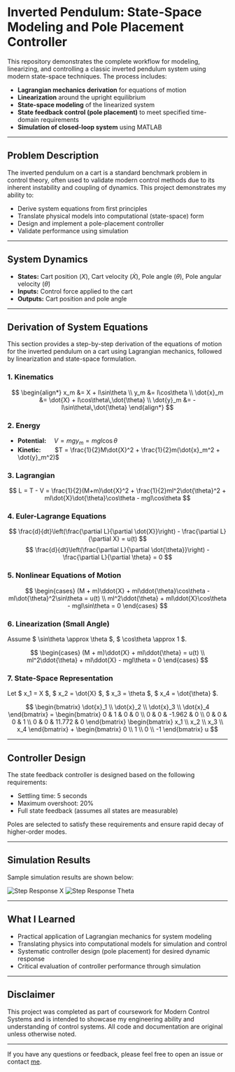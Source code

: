 # Inverted Pendulum: State-Space Modeling and Pole Placement Controller

This repository demonstrates the complete workflow for modeling, linearizing, and controlling a classic inverted pendulum system using modern state-space techniques. The process includes:

- **Lagrangian mechanics derivation** for equations of motion
- **Linearization** around the upright equilibrium
- **State-space modeling** of the linearized system
- **State feedback control (pole placement)** to meet specified time-domain requirements
- **Simulation of closed-loop system** using MATLAB

---

## Problem Description

The inverted pendulum on a cart is a standard benchmark problem in control theory, often used to validate modern control methods due to its inherent instability and coupling of dynamics. This project demonstrates my ability to:

- Derive system equations from first principles
- Translate physical models into computational (state-space) form
- Design and implement a pole-placement controller
- Validate performance using simulation

---

## System Dynamics

- **States:** Cart position ($X$), Cart velocity ($\dot{X}$), Pole angle ($\theta$), Pole angular velocity ($\dot{\theta}$)
- **Inputs:** Control force applied to the cart
- **Outputs:** Cart position and pole angle

---

## Derivation of System Equations

This section provides a step-by-step derivation of the equations of motion for the inverted pendulum on a cart using Lagrangian mechanics, followed by linearization and state-space formulation.

### 1. Kinematics

$$
    \begin{align*}
        x_m &= X + l\sin\theta \\
        y_m &= l\cos\theta \\
        \dot{x}_m &= \dot{X} + l\cos\theta\,\dot{\theta} \\
        \dot{y}_m &= -l\sin\theta\,\dot{\theta}
    \end{align*}
$$

### 2. Energy

- **Potential:**     $V = mgy_m = mgl\cos\theta$
- **Kinetic:**      $T = \frac{1}{2}M\dot{X}^2 + \frac{1}{2}m(\dot{x}_m^2 + \dot{y}_m^2)$


### 3. Lagrangian

$$
    L = T - V = \frac{1}{2}(M+m)\dot{X}^2 + \frac{1}{2}ml^2\dot{\theta}^2 + ml\dot{X}\dot{\theta}\cos\theta - mgl\cos\theta
$$

### 4. Euler-Lagrange Equations

$$
    \frac{d}{dt}\left(\frac{\partial L}{\partial \dot{X}}\right) - \frac{\partial L}{\partial X} = u(t)
$$
$$
    \frac{d}{dt}\left(\frac{\partial L}{\partial \dot{\theta}}\right) - \frac{\partial L}{\partial \theta} = 0
$$

### 5. Nonlinear Equations of Motion

$$
    \begin{cases}
    (M + m)\ddot{X} + ml\ddot{\theta}\cos\theta - ml\dot{\theta}^2\sin\theta = u(t) \\
    ml^2\ddot{\theta} + ml\ddot{X}\cos\theta - mgl\sin\theta = 0
    \end{cases}
$$

### 6. Linearization (Small Angle)

Assume    $ \sin\theta \approx \theta $, $ \cos\theta \approx 1 $.

$$
    \begin{cases}
    (M + m)\ddot{X} + ml\ddot{\theta} = u(t) \\
    ml^2\ddot{\theta} + ml\ddot{X} - mgl\theta = 0
    \end{cases}
$$


### 7. State-Space Representation

Let    $ x_1 = X $, $ x_2 = \dot{X} $, $ x_3 = \theta $, $ x_4 = \dot{\theta} $.

$$
    \begin{bmatrix}
    \dot{x}_1 \\ \dot{x}_2 \\ \dot{x}_3 \\ \dot{x}_4
    \end{bmatrix}
    =
    \begin{bmatrix}
    0 & 1 & 0 & 0 \\
    0 & 0 & -1.962 & 0 \\
    0 & 0 & 0 & 1 \\
    0 & 0 & 11.772 & 0
    \end{bmatrix}
    \begin{bmatrix}
    x_1 \\ x_2 \\ x_3 \\ x_4
    \end{bmatrix}
    +
    \begin{bmatrix}
    0 \\ 1 \\ 0 \\ -1
    \end{bmatrix}
    u
$$


---

## Controller Design

The state feedback controller is designed based on the following requirements:
- Settling time: 5 seconds
- Maximum overshoot: 20%
- Full state feedback (assumes all states are measurable)

Poles are selected to satisfy these requirements and ensure rapid decay of higher-order modes.

---

## Simulation Results

Sample simulation results are shown below:

![Step Response X](<img width="560" height="420" alt="x" src="https://github.com/user-attachments/assets/de52993b-170f-4407-8bce-05036a3a6451" />)
![Step Response Theta](<img width="560" height="420" alt="theta" src="https://github.com/user-attachments/assets/9b99c928-c43a-4239-a41c-b5168a3c23b0" />)

---

## What I Learned

- Practical application of Lagrangian mechanics for system modeling
- Translating physics into computational models for simulation and control
- Systematic controller design (pole placement) for desired dynamic response
- Critical evaluation of controller performance through simulation

---

## Disclaimer

This project was completed as part of coursework for Modern Control Systems and is intended to showcase my engineering ability and understanding of control systems. All code and documentation are original unless otherwise noted.

---

If you have any questions or feedback, please feel free to open an issue or contact [me](mailto:yutsewu0209@gmail.com).
